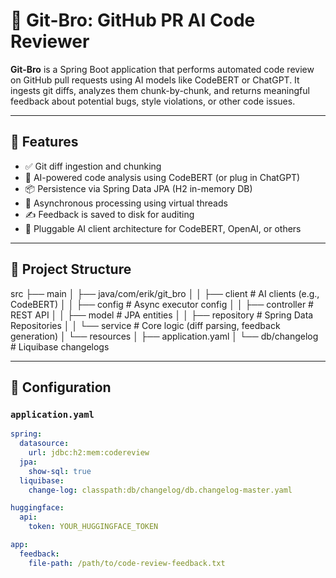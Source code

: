 # 🧠 Git-Bro: GitHub PR AI Code Reviewer

**Git-Bro** is a Spring Boot application that performs automated code review on GitHub pull requests using AI models like CodeBERT or ChatGPT. It ingests git diffs, analyzes them chunk-by-chunk, and returns meaningful feedback about potential bugs, style violations, or other code issues.

---

## 🚀 Features

- ✅ Git diff ingestion and chunking  
- 🤖 AI-powered code analysis using CodeBERT (or plug in ChatGPT)  
- 📦 Persistence via Spring Data JPA (H2 in-memory DB)  
- 🧵 Asynchronous processing using virtual threads  
- ✍️ Feedback is saved to disk for auditing  
- 🔄 Pluggable AI client architecture for CodeBERT, OpenAI, or others  

---

## 📁 Project Structure

src
├── main
│ ├── java/com/erik/git_bro
│ │ ├── client # AI clients (e.g., CodeBERT)
│ │ ├── config # Async executor config
│ │ ├── controller # REST API
│ │ ├── model # JPA entities
│ │ ├── repository # Spring Data Repositories
│ │ └── service # Core logic (diff parsing, feedback generation)
│ └── resources
│ ├── application.yaml
│ └── db/changelog # Liquibase changelogs


---

## 🔧 Configuration

### `application.yaml`

```yaml
spring:
  datasource:
    url: jdbc:h2:mem:codereview
  jpa:
    show-sql: true
  liquibase:
    change-log: classpath:db/changelog/db.changelog-master.yaml

huggingface:
  api:
    token: YOUR_HUGGINGFACE_TOKEN

app:
  feedback:
    file-path: /path/to/code-review-feedback.txt
```